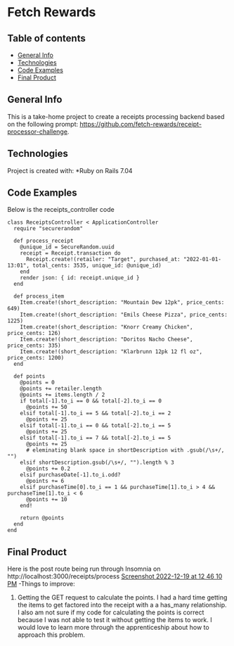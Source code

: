 # Fetch Rewards
## Table of contents
* [General Info](#general-info)
* [Technologies](#technologies)
* [Code Examples](#code-examples)
* [Final Product](#final-product)

## General Info
This is a take-home project to create a receipts processing backend based on the following prompt: https://github.com/fetch-rewards/receipt-processor-challenge.

## Technologies
Project is created with:
*Ruby on Rails 7.04



## Code Examples
Below is the receipts_controller code 
```
class ReceiptsController < ApplicationController
  require "securerandom"

  def process_receipt
    @unique_id = SecureRandom.uuid
    receipt = Receipt.transaction do
      Receipt.create!(retailer: "Target", purchased_at: "2022-01-01-13:01", total_cents: 3535, unique_id: @unique_id)
    end
    render json: { id: receipt.unique_id }
  end

  def process_item
    Item.create!(short_description: "Mountain Dew 12pk", price_cents: 649)
    Item.create!(short_description: "Emils Cheese Pizza", price_cents: 1225)
    Item.create!(short_description: "Knorr Creamy Chicken", price_cents: 126)
    Item.create!(short_description: "Doritos Nacho Cheese", price_cents: 335)
    Item.create!(short_description: "Klarbrunn 12pk 12 fl oz", price_cents: 1200)
  end

  def points
    @points = 0
    @points += retailer.length
    @points += items.length / 2
    if total[-1].to_i == 0 && total[-2].to_i == 0
      @points += 50
    elsif total[-1].to_i == 5 && total[-2].to_i == 2
      @points += 25
    elsif total[-1].to_i == 0 && total[-2].to_i == 5
      @points += 25
    elsif total[-1].to_i == 7 && total[-2].to_i == 5
      @points += 25
      # eleminating blank space in shortDescription with .gsub(/\s+/, "")
    elsif shortDescription.gsub(/\s+/, "").length % 3
      @points += 0.2
    elsif purchaseDate[-1].to_i.odd?
      @points += 6
    elsif purchaseTime[0].to_i == 1 && purchaseTime[1].to_i > 4 && purchaseTime[1].to_i < 6
      @points += 10
    end!

    return @points
  end
end
```
## Final Product
Here is the post route being run through Insomnia on http://localhost:3000/receipts/process
[Screenshot 2022-12-19 at 12 46 10 PM](https://user-images.githubusercontent.com/107561577/208497790-d35b5c9e-8db9-4525-bbba-3df5efe4f243.png)
-Things to improve:
  1. Getting the GET request to calculate the points. I had a hard time getting the items to get factored into the receipt with a a has_many relationship. I also am not sure if my code for calculating the points is correct because I was not able to test it without getting the items to work. I would love to learn more through the apprenticeship about how to approach this problem.
